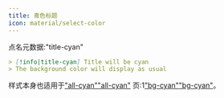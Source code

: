 ```yaml
---
title: 青色标题
icon: material/select-color
---
```


点名元数据:"title-cyan"

```md
> [!info|title-cyan] Title will be cyan
> The background color will display as usual
```

样式本身也适用于["all-cyan"](../combined-styling/page-5.md)["all-cyan"](../combined-styling/page-5.md)
页:1["bg-cyan"](../bg-styling/page-5.md)["bg-cyan"](../bg-styling/page-5.md)。


